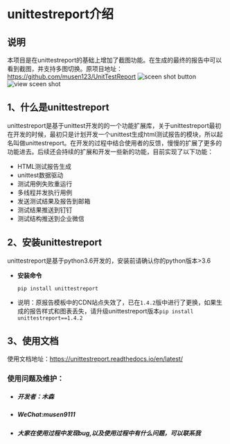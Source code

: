 # unittestreport介绍

## 说明
本项目是在unittestreport的基础上增加了截图功能。在生成的最终的报告中可以看到截图，并支持多图切换。原项目地址：https://github.com/musen123/UnitTestReport
![sceen shot button](docs/img/screen-shot-1.png)
![view sceen shot](docs/img/screen-shot-2.png)

##  1、什么是unittestreport
unittestreport是基于unittest开发的的一个功能扩展库，关于unittestreport最初在开发的时候，最初只是计划开发一个unittest生成html测试报告的模块，所以起名叫做unittestreport。在开发的过程中结合使用者的反馈，慢慢的扩展了更多的功能进去。后续还会持续的扩展和开发一些新的功能，目前实现了以下功能：

- HTML测试报告生成
- unittest数据驱动
- 测试用例失败重运行
- 多线程并发执行用例
- 发送测试结果及报告到邮箱
- 测试结果推送到钉钉
- 测试结构推送到企业微信

## 2、安装unittestreport

unittestreport是基于python3.6开发的，安装前请确认你的python版本>3.6

- **安装命令**

    `pip install unittestreport`
- 说明：原报告模板中的CDN站点失效了，已在`1.4.2`版中进行了更换，如果生成的报告样式和图表丢失，请升级unittestreport版本`pip install unittestreport==1.4.2`



## 3、使用文档

使用文档地址：https://unittestreport.readthedocs.io/en/latest/



### 使用问题及维护：

- ##### 开发者：木森

- ##### WeChat:musen9111

- ##### 大家在使用过程中发现bug,以及使用过程中有什么问题，可以联系我










